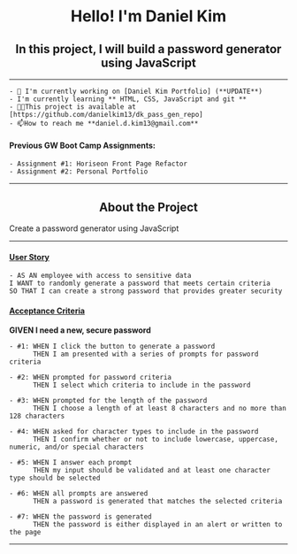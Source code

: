 <h1 align="center">Hello! I'm Daniel Kim</h1>
<h2 align="center">In this project, I will build a password generator using JavaScript</h2>

<hr />

    - 🔭 I'm currently working on [Daniel Kim Portfolio] (**UPDATE**)
    - I'm currently learning ** HTML, CSS, JavaScript and git **
    - 👨‍💻This project is available at [https://github.com/danielkim13/dk_pass_gen_repo]
    - 📫How to reach me **daniel.d.kim13@gmail.com**

#### Previous GW Boot Camp Assignments:

    - Assignment #1: Horiseon Front Page Refactor
    - Assignment #2: Personal Portfolio

<hr />

<h2 align="center"><b>About the Project</b></h4>

<p>Create a password generator using JavaScript</p>

<hr />

<h4><u>User Story</u></h4>

    - AS AN employee with access to sensitive data
    I WANT to randomly generate a password that meets certain criteria
    SO THAT I can create a strong password that provides greater security

<h4><u>Acceptance Criteria</u></h4>

<p><b>GIVEN I need a new, secure password</b></p>

    - #1: WHEN I click the button to generate a password
          THEN I am presented with a series of prompts for password criteria

    - #2: WHEN prompted for password criteria
          THEN I select which criteria to include in the password

    - #3: WHEN prompted for the length of the password
          THEN I choose a length of at least 8 characters and no more than 128 characters

    - #4: WHEN asked for character types to include in the password
          THEN I confirm whether or not to include lowercase, uppercase, numeric, and/or special characters

    - #5: WHEN I answer each prompt
          THEN my input should be validated and at least one character type should be selected

    - #6: WHEN all prompts are answered
          THEN a password is generated that matches the selected criteria

    - #7: WHEN the password is generated
          THEN the password is either displayed in an alert or written to the page

<hr />
